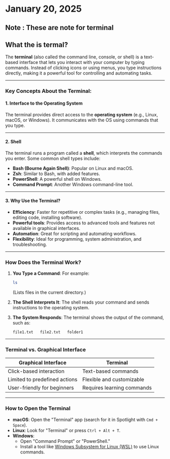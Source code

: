 # January 20, 2025
## Note : These are note for terminal 

## What the is termal?

The **terminal** (also called the command line, console, or shell) is a text-based interface that lets you interact with your computer by typing commands. Instead of clicking icons or using menus, you type instructions directly, making it a powerful tool for controlling and automating tasks.

---

### **Key Concepts About the Terminal:**

#### **1. Interface to the Operating System**
The terminal provides direct access to the **operating system** (e.g., Linux, macOS, or Windows). It communicates with the OS using commands that you type.

---

#### **2. Shell**
The terminal runs a program called a **shell**, which interprets the commands you enter. Some common shell types include:
- **Bash (Bourne Again Shell)**: Popular on Linux and macOS.
- **Zsh**: Similar to Bash, with added features.
- **PowerShell**: A powerful shell on Windows.
- **Command Prompt**: Another Windows command-line tool.

---

#### **3. Why Use the Terminal?**
- **Efficiency**: Faster for repetitive or complex tasks (e.g., managing files, editing code, installing software).
- **Powerful tools**: Provides access to advanced tools and features not available in graphical interfaces.
- **Automation**: Great for scripting and automating workflows.
- **Flexibility**: Ideal for programming, system administration, and troubleshooting.

---

### **How Does the Terminal Work?**
1. **You Type a Command**: For example:
   ```bash
   ls
   ```
   (Lists files in the current directory.)

2. **The Shell Interprets It**: The shell reads your command and sends instructions to the operating system.

3. **The System Responds**: The terminal shows the output of the command, such as:
   ```
   file1.txt   file2.txt   folder1
   ```

---

### **Terminal vs. Graphical Interface**
| **Graphical Interface**       | **Terminal**                 |
|-------------------------------|-----------------------------|
| Click-based interaction       | Text-based commands         |
| Limited to predefined actions | Flexible and customizable   |
| User-friendly for beginners   | Requires learning commands  |

---

### **How to Open the Terminal**
- **macOS**: Open the "Terminal" app (search for it in Spotlight with `Cmd + Space`).
- **Linux**: Look for "Terminal" or press `Ctrl + Alt + T`.
- **Windows**:
  - Open "Command Prompt" or "PowerShell."
  - Install a tool like [Windows Subsystem for Linux (WSL)](https://learn.microsoft.com/en-us/windows/wsl/) to use Linux commands.
